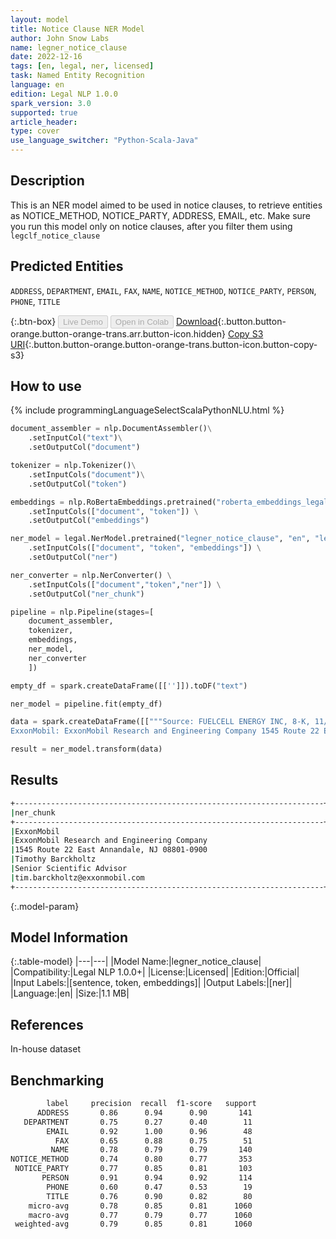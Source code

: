 ```yaml
---
layout: model
title: Notice Clause NER Model
author: John Snow Labs
name: legner_notice_clause
date: 2022-12-16
tags: [en, legal, ner, licensed]
task: Named Entity Recognition
language: en
edition: Legal NLP 1.0.0
spark_version: 3.0
supported: true
article_header:
type: cover
use_language_switcher: "Python-Scala-Java"
---
```


## Description

This is an NER model aimed to be used in notice clauses, to retrieve entities as NOTICE_METHOD, NOTICE_PARTY, ADDRESS, EMAIL, etc. Make sure you run this model only on notice clauses, after you filter them using `legclf_notice_clause`

## Predicted Entities

`ADDRESS`, `DEPARTMENT`, `EMAIL`, `FAX`, `NAME`, `NOTICE_METHOD`, `NOTICE_PARTY`, `PERSON`, `PHONE`, `TITLE`

{:.btn-box}
<button class="button button-orange" disabled>Live Demo</button>
<button class="button button-orange" disabled>Open in Colab</button>
[Download](https://s3.amazonaws.com/auxdata.johnsnowlabs.com/legal/models/legner_notice_clause_en_1.0.0_3.0_1671211179919.zip){:.button.button-orange.button-orange-trans.arr.button-icon.hidden}
[Copy S3 URI](s3://auxdata.johnsnowlabs.com/legal/models/legner_notice_clause_en_1.0.0_3.0_1671211179919.zip){:.button.button-orange.button-orange-trans.button-icon.button-copy-s3}

## How to use



<div class="tabs-box" markdown="1">
{% include programmingLanguageSelectScalaPythonNLU.html %}

```python
document_assembler = nlp.DocumentAssembler()\
    .setInputCol("text")\
    .setOutputCol("document")

tokenizer = nlp.Tokenizer()\
    .setInputCols("document")\
    .setOutputCol("token")

embeddings = nlp.RoBertaEmbeddings.pretrained("roberta_embeddings_legal_roberta_base","en") \
    .setInputCols(["document", "token"]) \
    .setOutputCol("embeddings")

ner_model = legal.NerModel.pretrained("legner_notice_clause", "en", "legal/models") \
    .setInputCols(["document", "token", "embeddings"]) \
    .setOutputCol("ner")

ner_converter = nlp.NerConverter() \
    .setInputCols(["document","token","ner"]) \
    .setOutputCol("ner_chunk")

pipeline = nlp.Pipeline(stages=[
    document_assembler, 
    tokenizer,
    embeddings,
    ner_model,
    ner_converter   
    ])

empty_df = spark.createDataFrame([['']]).toDF("text")

ner_model = pipeline.fit(empty_df)

data = spark.createDataFrame([["""Source: FUELCELL ENERGY INC, 8-K, 11/6/2019
ExxonMobil: ExxonMobil Research and Engineering Company 1545 Route 22 East Annandale, NJ 08801-0900 Attention: Timothy Barckholtz, Senior Scientific Advisor Email: tim.barckholtz@exxonmobil.com FCE: FuelCell Energy, Inc. 782"""]]).toDF("text")

result = ner_model.transform(data)
```

</div>

## Results

```bash
+---------------------------------------------------------------------+------------+
|ner_chunk                                                            |label       |
+---------------------------------------------------------------------+------------+
|ExxonMobil                                                           |NOTICE_PARTY|
|ExxonMobil Research and Engineering Company                          |NAME        |
|1545 Route 22 East Annandale, NJ 08801-0900                          |ADDRESS     |
|Timothy Barckholtz                                                   |PERSON      |
|Senior Scientific Advisor                                            |TITLE       |
|tim.barckholtz@exxonmobil.com                                        |EMAIL       |
+---------------------------------------------------------------------+------------+
```

{:.model-param}
## Model Information

{:.table-model}
|---|---|
|Model Name:|legner_notice_clause|
|Compatibility:|Legal NLP 1.0.0+|
|License:|Licensed|
|Edition:|Official|
|Input Labels:|[sentence, token, embeddings]|
|Output Labels:|[ner]|
|Language:|en|
|Size:|1.1 MB|

## References

In-house dataset

## Benchmarking

```bash
        label     precision  recall  f1-score   support
      ADDRESS       0.86      0.94      0.90       141
   DEPARTMENT       0.75      0.27      0.40        11
        EMAIL       0.92      1.00      0.96        48
          FAX       0.65      0.88      0.75        51
         NAME       0.78      0.79      0.79       140
NOTICE_METHOD       0.74      0.80      0.77       353
 NOTICE_PARTY       0.77      0.85      0.81       103
       PERSON       0.91      0.94      0.92       114
        PHONE       0.60      0.47      0.53        19
        TITLE       0.76      0.90      0.82        80
    micro-avg       0.78      0.85      0.81      1060
    macro-avg       0.77      0.79      0.77      1060
 weighted-avg       0.79      0.85      0.81      1060
```
